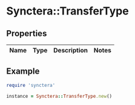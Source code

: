 # Synctera::TransferType

## Properties

| Name | Type | Description | Notes |
| ---- | ---- | ----------- | ----- |

## Example

```ruby
require 'synctera'

instance = Synctera::TransferType.new()
```

